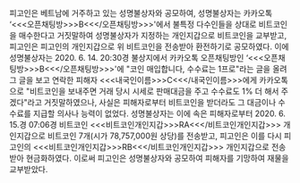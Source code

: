 피고인은 베트남에 거주하고 있는 성명불상자와 공모하여, 성명불상자는 카카오톡 ‘<<<오픈채팅방>>>B<<</오픈채팅방>>>'에서 불특정 다수인들을 상대로 비트코인을 매수한다고 거짓말하여 성명불상자가 지정하는 개인지갑으로 비트코인을 교부받고, 피고인은 피고인의 개인지갑으로 위 비트코인을 전송받아 환전하기로 공모하였다.
이에 성명불상자는 2020. 6. 14. 20:30경 불상지에서 카카오톡 오픈채팅방인 ‘<<<오픈채팅방>>>B<<</오픈채팅방>>>'에 "코인 매입합니다, 수수료는 1프로"라는 글을 올려 그 글을 보고 연락한 피해자 <<<내국인이름>>>C<<</내국인이름>>>에게 카카오톡으로 "비트코인을 보내주면 거래 당시 시세로 판매대금을 주고 수수료도 1% 더 해서 주겠다"라고 거짓말하였으나, 사실은 피해자로부터 비트코인을 받더라도 그 대금이나 수수료를 지급할 의사나 능력이 없었다.
성명불상자는 이에 속은 피해자로부터 2020. 6. 15.경 07:06경 비트코인 <<<비트코인개인지갑>>>RA<<</비트코인개인지갑>>> 개인지갑으로 비트코인 7개(시가 78,757,000원 상당)를 전송받고, 피고인은 이를 다시 피고인의 <<<비트코인개인지갑>>>RB<<</비트코인개인지갑>>> 개인지갑으로 전송받아 현금화하였다.
이로써 피고인은 성명불상자와 공모하여 피해자를 기망하여 재물을 교부받았다.
